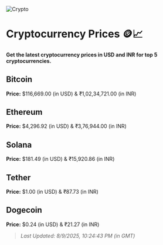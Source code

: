 
![Crypto](https://www.techguide.com.au/wp-content/uploads/2020/11/crypto3.jpeg)

# Cryptocurrency Prices 🪙📈

#### Get the latest cryptocurrency prices in USD and INR for top 5 cryptocurrencies.

## Bitcoin

**Price:** $116,669.00 (in USD) & ₹1,02,34,721.00 (in INR)

## Ethereum

**Price:** $4,296.92 (in USD) & ₹3,76,944.00 (in INR)

## Solana

**Price:** $181.49 (in USD) & ₹15,920.86 (in INR)

## Tether

**Price:** $1.00 (in USD) & ₹87.73 (in INR)

## Dogecoin

**Price:** $0.24 (in USD) & ₹21.27 (in INR)

> _Last Updated: 8/9/2025, 10:24:43 PM (in GMT)_
